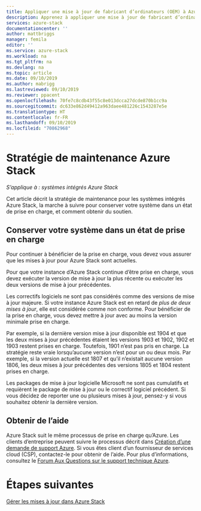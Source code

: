```yaml
---
title: Appliquer une mise à jour de fabricant d’ordinateurs (OEM) à Azure Stack | Microsoft Docs
description: Apprenez à appliquer une mise à jour de fabricant d’ordinateurs (OEM) à Azure Stack.
services: azure-stack
documentationcenter: ''
author: mattbriggs
manager: femila
editor: ''
ms.service: azure-stack
ms.workload: na
ms.tgt_pltfrm: na
ms.devlang: na
ms.topic: article
ms.date: 09/10/2019
ms.author: mabrigg
ms.lastreviewed: 09/10/2019
ms.reviewer: ppacent
ms.openlocfilehash: 70fe7c8cdb43f55c8e013dcca27dcde870b1cc9a
ms.sourcegitcommit: dc633e862d49412a963daee481226c1543287e5e
ms.translationtype: HT
ms.contentlocale: fr-FR
ms.lasthandoff: 09/10/2019
ms.locfileid: "70862968"
---
```

# <a name="azure-stack-servicing-policy"></a>Stratégie de maintenance Azure Stack

*S’applique à : systèmes intégrés Azure Stack*

Cet article décrit la stratégie de maintenance pour les systèmes intégrés Azure Stack, la marche à suivre pour conserver votre système dans un état de prise en charge, et comment obtenir du soutien.

## <a name="keep-your-system-under-support"></a>Conserver votre système dans un état de prise en charge

Pour continuer à bénéficier de la prise en charge, vous devez vous assurer que les mises à jour pour Azure Stack sont actuelles.

Pour que votre instance d’Azure Stack continue d’être prise en charge, vous devez exécuter la version de mise à jour la plus récente ou exécuter les deux versions de mise à jour précédentes.

Les correctifs logiciels ne sont pas considérés comme des versions de mise à jour majeure. Si votre instance Azure Stack est en retard de *plus de deux mises à jour*, elle est considérée comme non conforme. Pour bénéficier de la prise en charge, vous devez mettre à jour avec au moins la version minimale prise en charge.

Par exemple, si la dernière version mise à jour disponible est 1904 et que les deux mises à jour précédentes étaient les versions 1903 et 1902, 1902 et 1903 restent prises en charge. Toutefois, 1901 n’est pas pris en charge. La stratégie reste vraie lorsqu’aucune version n’est pour un ou deux mois. Par exemple, si la version actuelle est 1807 et qu’il n’existait aucune version 1806, les deux mises à jour précédentes des versions 1805 et 1804 restent prises en charge.

Les packages de mise à jour logicielle Microsoft ne sont pas cumulatifs et requièrent le package de mise à jour ou le correctif logiciel précédent. Si vous décidez de reporter une ou plusieurs mises à jour, pensez-y si vous souhaitez obtenir la dernière version.

## <a name="get-support"></a>Obtenir de l’aide

Azure Stack suit le même processus de prise en charge qu’Azure. Les clients d’entreprise peuvent suivre le processus décrit dans [Création d’une demande de support Azure](https://docs.microsoft.com/azure/azure-supportability/how-to-create-azure-support-request). Si vous êtes client d’un fournisseur de services cloud (CSP), contactez-le pour obtenir de l’aide. Pour plus d’informations, consultez le [Forum Aux Questions sur le support technique Azure](https://azure.microsoft.com/support/faq/).

# <a name="next-steps"></a>Étapes suivantes

[Gérer les mises à jour dans Azure Stack](azure-stack-updates.md)
